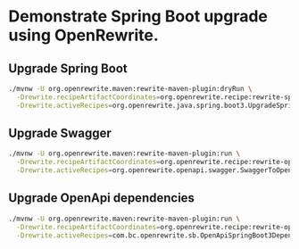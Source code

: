 # Demonstrate Spring Boot upgrade using OpenRewrite.

## Upgrade Spring Boot

```bash
./mvnw -U org.openrewrite.maven:rewrite-maven-plugin:dryRun \
  -Drewrite.recipeArtifactCoordinates=org.openrewrite.recipe:rewrite-spring:RELEASE \
  -Drewrite.activeRecipes=org.openrewrite.java.spring.boot3.UpgradeSpringBoot_3_2
```

## Upgrade Swagger

```bash
./mvnw -U org.openrewrite.maven:rewrite-maven-plugin:run \
  -Drewrite.recipeArtifactCoordinates=org.openrewrite.recipe:rewrite-openapi:0.1.0-SNAPSHOT \
  -Drewrite.activeRecipes=org.openrewrite.openapi.swagger.SwaggerToOpenAPI
```

## Upgrade OpenApi dependencies

```bash
./mvnw -U org.openrewrite.maven:rewrite-maven-plugin:run \
  -Drewrite.recipeArtifactCoordinates=org.openrewrite.recipe:rewrite-openapi:0.1.0-SNAPSHOT \
  -Drewrite.activeRecipes=com.bc.openrewrite.sb.OpenApiSpringBoot3Dependencies
```
